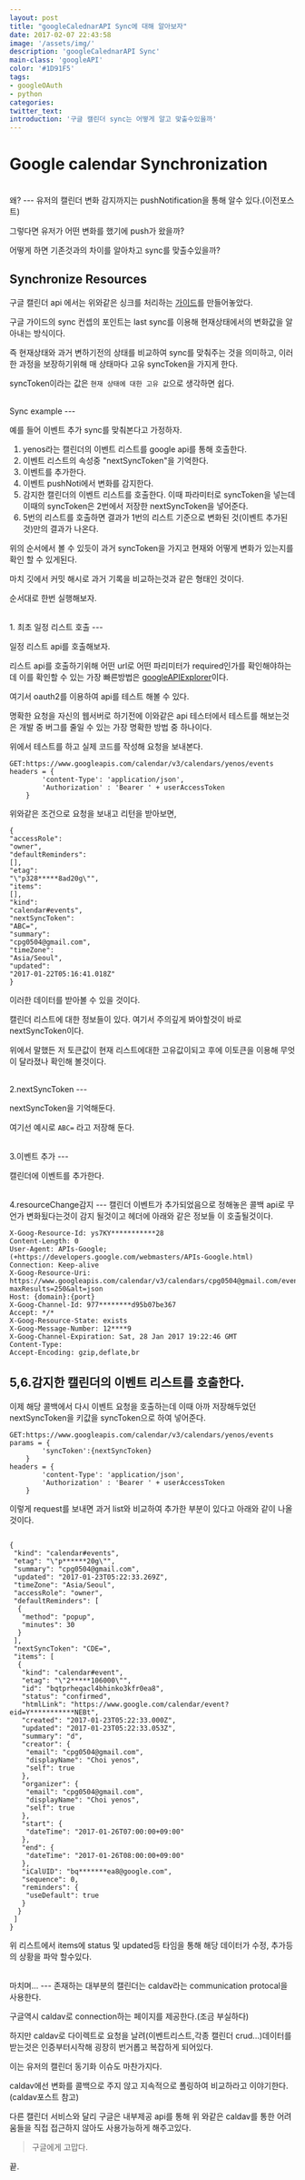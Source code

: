 ```yaml
---
layout: post
title: "googleCalednarAPI Sync에 대해 알아보자"
date: 2017-02-07 22:43:58
image: '/assets/img/'
description: 'googleCalednarAPI Sync'
main-class: 'googleAPI'
color: '#1D91F5'
tags:
- googleOAuth
- python
categories:
twitter_text:
introduction: '구글 캘린더 sync는 어떻게 알고 맞출수있을까'
---
```


Google calendar Synchronization
=====
<br>
왜?
---
유저의 캘린더 변화 감지까지는 pushNotification을 통해 알수 있다.(이전포스트)

그렇다면 유저가 어떤 변화를 했기에 push가 왔을까?

어떻게 하면 기존것과의 차이를 알아차고 sync를 맞출수있을까?



Synchronize Resources 
---

구글 캘린더 api 에서는 위와같은 싱크를 처리하는 [가이드](https://developers.google.com/google-apps/calendar/v3/sync)를 만들어놓았다. 

구글 가이드의 sync 컨셉의 포인트는 last sync를 이용해 현재상태에서의 변화값을 알아내는 방식이다. 

즉 현재상태와 과거 변하기전의 상태를 비교하여 sync를 맞춰주는 것을 의미하고, 이러한 과정을 보장하기위해 매 상태마다 고유 syncToken을 가지게 한다.

syncToken이라는 값은 `현재 상태에 대한 고유 값`으로 생각하면 쉽다.

<br>
Sync example
---

예를 들어 이벤트 추가 sync를 맞춰본다고 가정하자.

1. yenos라는 캘린더의 이벤트 리스트를 google api를 통해 호출한다.
2. 이벤트 리스트의 속성중 "nextSyncToken"을 기억한다.
3. 이벤트를 추가한다.
4. 이벤트 pushNoti에서 변화를 감지한다.
5. 감지한 캘린더의 이벤트 리스트를 호출한다. 이때 파라미터로 syncToken을 넣는데 이때의 syncToken은 2번에서 저장한 nextSyncToken을 넣어준다. 
6. 5번의 리스트를 호출하면 결과가 1번의 리스트 기준으로 변화된 것(이벤트 추가된것)만의 결과가 나온다. 


위의 순서에서 볼 수 있듯이 과거 syncToken을 가지고 현재와 어떻게 변화가 있는지를 확인 할 수 있게된다. 

마치 깃에서 커밋 해시로 과거 기록을 비교하는것과 같은 형태인 것이다.

순서대로 한번 실행해보자.

<br>
1. 최초 일정 리스트 호출
---

일정 리스트 api를 호출해보자.

리스트 api를 호출하기위해 어떤 url로 어떤 파리미터가 required인가를 확인해야하는데 이를 확인할 수 있는 가장 빠른방법은 [googleAPIExplorer](https://developers.google.com/apis-explorer/#search/calendar/calendar/v3/)이다.

여기서 oauth2를 이용하여 api를 테스트 해볼 수 있다. 

명확한 요청을 자신의 웹서버로 하기전에 이와같은 api 테스터에서 테스트를 해보는것은 개발 중 버그를 줄일 수 있는 가장 명확한 방법 중 하나이다.

위에서 테스트를 하고 실제 코드를 작성해 요청을 보내본다.
~~~
GET:https://www.googleapis.com/calendar/v3/calendars/yenos/events
headers = {
    	'content-Type': 'application/json',
    	'Authorization' : 'Bearer ' + userAccessToken
    }    
~~~

위와같은 조건으로 요청을 보내고 리턴을 받아보면,

~~~
{
"accessRole":
"owner",
"defaultReminders":
[],
"etag":
"\"p328*****8ad20g\"",
"items":
[],
"kind":
"calendar#events",
"nextSyncToken":
"ABC=",
"summary":
"cpg0504@gmail.com",
"timeZone":
"Asia/Seoul",
"updated":
"2017-01-22T05:16:41.018Z"
}
~~~

이러한 데이터를 받아볼 수 있을 것이다.

캘린더 리스트에 대한 정보들이 있다. 여기서 주의깊게 봐야할것이 바로 nextSyncToken이다. 

위에서 말했든 저 토큰값이 현재 리스트에대한 고유값이되고 후에 이토큰을 이용해 무엇이 달라졌나 확인해 볼것이다.

<br>
2.nextSyncToken
---

nextSyncToken을 기억해둔다.

여기선 예시로 `ABC=` 라고 저장해 둔다.

<br>
3.이벤트 추가
---

 캘린더에 이벤트를 추가한다. 

 <br>
4.resourceChange감지
---
캘린더 이벤트가 추가되었음으로 정해놓은 콜백 api로 무언가 변화됬다는것이 감지 될것이고 헤더에 아래와 같은 정보들 이 호출될것이다.


~~~
X-Goog-Resource-Id: ys7KY***********28
Content-Length: 0
User-Agent: APIs-Google; (+https://developers.google.com/webmasters/APIs-Google.html)
Connection: Keep-alive
X-Goog-Resource-Uri: https://www.googleapis.com/calendar/v3/calendars/cpg0504@gmail.com/events?maxResults=250&alt=json
Host: {domain}:{port}
X-Goog-Channel-Id: 977********d95b07be367
Accept: */*
X-Goog-Resource-State: exists
X-Goog-Message-Number: 12****9
X-Goog-Channel-Expiration: Sat, 28 Jan 2017 19:22:46 GMT
Content-Type:
Accept-Encoding: gzip,deflate,br
~~~

5,6.감지한 캘린더의 이벤트 리스트를 호출한다.
---

이제 해당 콜백에서 다시 이벤트 요청을 호출하는데 이때 아까 저장해두었던 nextSyncToken을 키값을 syncToken으로 하여 넣어준다.


~~~
GET:https://www.googleapis.com/calendar/v3/calendars/yenos/events
params = {
        'syncToken':{nextSyncToken}
    }        
headers = {
    	'content-Type': 'application/json',
    	'Authorization' : 'Bearer ' + userAccessToken
    }    
~~~

이렇게 request를 보내면 과거 list와 비교하여 추가한 부분이 있다고 아래와 같이 나올것이다.

~~~

{
 "kind": "calendar#events",
 "etag": "\"p******20g\"",
 "summary": "cpg0504@gmail.com",
 "updated": "2017-01-23T05:22:33.269Z",
 "timeZone": "Asia/Seoul",
 "accessRole": "owner",
 "defaultReminders": [
  {
   "method": "popup",
   "minutes": 30
  }
 ],
 "nextSyncToken": "CDE=",
 "items": [
  {
   "kind": "calendar#event",
   "etag": "\"2*****106000\"",
   "id": "bqtprheqacl4bhinko3kfr0ea8",
   "status": "confirmed",
   "htmlLink": "https://www.google.com/calendar/event?eid=Y***********NEBt",
   "created": "2017-01-23T05:22:33.000Z",
   "updated": "2017-01-23T05:22:33.053Z",
   "summary": "d",
   "creator": {
    "email": "cpg0504@gmail.com",
    "displayName": "Choi yenos",
    "self": true
   },
   "organizer": {
    "email": "cpg0504@gmail.com",
    "displayName": "Choi yenos",
    "self": true
   },
   "start": {
    "dateTime": "2017-01-26T07:00:00+09:00"
   },
   "end": {
    "dateTime": "2017-01-26T08:00:00+09:00"
   },
   "iCalUID": "bq*******ea8@google.com",
   "sequence": 0,
   "reminders": {
    "useDefault": true
   }
  }
 ]
}
~~~

위 리스트에서 items에 status 및 updated등 타임을 통해 해당 데이터가 수정, 추가등의 상황을 파악 할수있다.

<br>
마치며...
---
존재하는 대부분의 캘린더는 caldav라는 communication protocal을 사용한다. 

구글역시 caldav로 connection하는 페이지를 제공한다.(조금 부실하다) 

하지만 caldav로 다이렉트로 요청을 날려(이벤트리스트,각종 캘린더 crud...)데이터를 받는것은 인증부터시작해 굉장히 번거롭고 복잡하게 되어있다. 

이는 유저의 캘린더 동기화 이슈도 마찬가지다. 

caldav에선 변화를 콜백으로 주지 않고 지속적으로 폴링하여 비교하라고 이야기한다.(caldav포스트 참고)

다른 캘린더 서비스와 달리 구글은 내부제공 api를 통해 위 와같은 caldav를 통한 어려움들을 직접 접근하지 않아도 사용가능하게 해주고있다.

>구글에게 고맙다.

끝. 
















